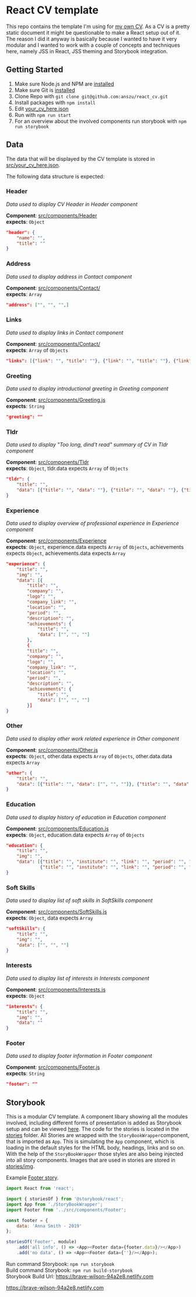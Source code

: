 # React CV template

This repo contains the template I'm using for [my own CV](https://anszu.github.io/).
As a CV is a pretty static document it might be questionable to make a React setup out of it. The reason I did it anyway is basically because I wanted to have it very modular and I wanted to work with a couple of concepts and techniques here, namely
JSS in React, JSS theming and Storybook integration.

## Getting Started

1. Make sure Node.js and NPM are [installed](https://nodejs.org/en/download/) 
2. Make sure Git is [installed](https://git-scm.com/book/en/v2/Getting-Started-Installing-Git)
3. Clone Repo with ```git clone git@github.com:anszu/react_cv.git```
4. Install packages with ```npm install```
5. Edit [your_cv_here.json](https://github.com/anszu/react_cv/blob/master/src/your_cv_here.json)
6. Run with ```npm run start```
7. For an overview about the involved components run storybook with ```npm run storybook```

## Data

The data that will be displayed by the CV template is stored in [src/your_cv_here.json](https://github.com/anszu/react_cv/blob/master/src/your_cv_here.json).

The following data structure is expected:

### Header

_Data used to display CV Header in Header component_

**Component**: [src/components/Header](https://github.com/anszu/react_cv/blob/master/src/components/Header.js)   
**expects**: ```Object```

```json
"header": {
    "name": "",
    "title": ""
}
```

### Address

_Data used to display address in Contact component_

**Component**: [src/components/Contact/](https://github.com/anszu/react_cv/blob/master/src/components/Contact/)   
**expects**: ```Array```

```json
"address": ["", "", "",]
```

### Links

_Data used to display links in Contact component_

**Component**: [src/components/Contact/](https://github.com/anszu/react_cv/blob/master/src/components/Contact/)  
**expects**: ```Array``` of ```Objects```

```json
"links": [{"link": "", "title": ""}, {"link": "", "title": ""}, {"link": "", "title": ""}]
```

### Greeting

_Data used to display introductional greeting in Greeting component_

**Component**: [src/components/Greeting.js](https://github.com/anszu/react_cv/blob/master/src/components/Greeting.js)  
**expects**: ```String```

```json
"greeting": ""
```

### Tldr

_Data used to display "Too long, dind't read" summary of CV in Tldr component_

**Component**: [src/components/Tldr](https://github.com/anszu/react_cv/blob/master/src/components/Tldr/)  
**expects**: ```Object```, tldr.data expects ```Array``` of ```Objects```

```json
"tldr": {
    "title": "",
    "data": [{"title": "", "data": ""}, {"title": "", "data": ""}, {"title": "", "data": ""}]
}
```

### Experience

_Data used to display overview of professional experience in Experience component_

**Component**: [src/components/Experience](https://github.com/anszu/react_cv/blob/master/src/components/Experience/)  
**expects**: ```Object```, experience.data expects ```Array``` of ```Objects```, achievements expects ```Object```, achievements.data expects ```Array``` 

```json
"experience": {
    "title": "",
    "img": "",
    "data": [{
        "title": "",
        "company": "",
        "logo": "",
        "company_link": "",
        "location": "",
        "period": "",
        "description": "",
        "achievements": {
            "title": "",
            "data": ["", "", ""]
        },
        {
        "title": "",
        "company": "",
        "logo": "",
        "company_link": "",
        "location": "",
        "period": "",
        "description": "",
        "achievements": {
            "title": "",
            "data": ["", "", ""]
        }]
}
```

### Other

_Data used to display other work related experience in Other component_

**Component**: [src/components/Other.js](https://github.com/anszu/react_cv/blob/master/src/components/Other.js)  
**expects**: ```Object```, other.data expects ```Array``` of ```Objects```, other.data.data expects ```Array```

```json
"other": {
    "title": "",
    "data": [{"title": "", "data": ["", "", ""]}, {"title": "", "data": ["", "", ""]}]
}
```

### Education

_Data used to display history of education in Education component_

**Component**: [src/components/Education.js](https://github.com/anszu/react_cv/blob/master/src/components/Education.js)  
**expects**: ```Object```, education.data expects ```Array``` of ```Objects```

```json
"education": {
    "title": "",
    "img": "",
    "data": [{"title": "", "institute": "", "link": "", "period": "", "location": ""},
             {"title": "", "institute": "", "link": "", "period": "", "location": ""}]
}
```

### Soft Skills

_Data used to display list of soft skills in SoftSkills component_

**Component**: [src/components/SoftSkills.js](https://github.com/anszu/react_cv/blob/master/src/components/SoftSkills.js)  
**expects**: ```Object```, data expects ```Array```

```json
"softSkills": {
    "title": "",
    "img": "",
    "data": ["", "", ""]
}
```

### Interests

_Data used to display list of interests in Interests component_

**Component**: [src/components/Interests.js](https://github.com/anszu/react_cv/blob/master/src/components/Interests.js)  
**expects**: ```Object```

```json
"interests": {
    "title": "",
    "img": "",
    "data": ""
}
```

### Footer

_Data used to display footer information in Footer component_

**Component**: [src/components/Footer.js](https://github.com/anszu/react_cv/blob/master/src/components/Footer.js)  
**expects**: ```String```

```json
"footer": ""
```

## Storybook

This is a modular CV template. A component libary showing all the modules involved, including different forms of presentation is added as Storybook setup and can be viewed [here](https://brave-wilson-94a2e8.netlify.com).
The code for the stories is located in the [stories](https://github.com/anszu/react_cv/tree/master/stories) folder.
All Stories are wrapped with the ```StoryBookWrapper```component, that is imported as ```App```. This is simulating the ```App``` component, which is loading in the default styles for the HTML body, headings, links and so on. With the help of the ```StoryBookWrapper``` those styles are also being injected into all story components.
Images that are used in stories are stored in [stories/img](https://github.com/anszu/react_cv/tree/master/stories/img).

Example [Footer story](https://github.com/anszu/react_cv/blob/master/stories/footer.stories.js).

```javascript
import React from 'react';

import { storiesOf } from '@storybook/react';
import App from './StoryBookWrapper';
import Footer from '../src/components/Footer';

const footer = {
    data: 'Anna Smith - 2019'
};

storiesOf('Footer', module)
    .add('all info', () => <App><Footer data={footer.data}/></App>)
    .add('no data', () => <App><Footer data={''}/></App>);
```

Run command Storybook: ```npm run storybook```  
Build command Storybook: ```npm run build-storybook```    
Storybook Build Url: https://brave-wilson-94a2e8.netlify.com




https://brave-wilson-94a2e8.netlify.com
